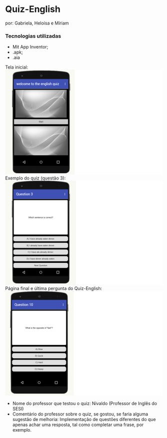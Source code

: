 # Quiz-English
por: Gabriela, Heloísa e Míriam

### Tecnologias utilizadas
- Mit App Inventor;
- .apk;
- .aia

Tela inicial:
<img src="tela inicial.png" alt="Texto Alternativo">
Exemplo do quiz (questão 3):
<img src="exemplo.png" alt="Texto Alternativo">
Página final e última pergunta do Quiz-English:
<img src="ultimapag.png" alt="Texto Alternativo">

- Nome do professor que testou o quiz: Nivaldo (Professor de Inglês do SESI)
- Comentário do professor sobre o quiz, se gostou, se faria alguma sugestão de melhoria: Implementação de questões diferentes do que apenas achar uma resposta, tal como completar uma frase, por exemplo.
